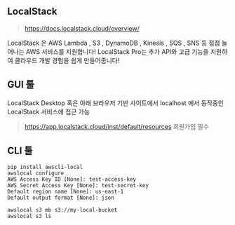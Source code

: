 ## LocalStack

> <https://docs.localstack.cloud/overview/>


LocalStack 은 AWS Lambda , S3 , DynamoDB , Kinesis , SQS , SNS 등 
점점 늘어나는 AWS 서비스를 지원합니다! 
LocalStack Pro는 추가 API와 고급 기능을 지원하여 클라우드 개발 경험을 쉽게 만들어줍니다!

## GUI 툴

LocalStack Desktop 혹은 아래 브라우저 기반 사이트에서 localhost 에서 동작중인 LocalStack 서비스에 접근 가능 

> <https://app.localstack.cloud/inst/default/resources>
> 회원가입 필수

## CLI 툴

```shell
pip install awscli-local
awslocal configure
AWS Access Key ID [None]: test-access-key
AWS Secret Access Key [None]: test-secret-key
Default region name [None]: us-east-1
Default output format [None]: json

awslocal s3 mb s3://my-local-bucket
awslocal s3 ls
```